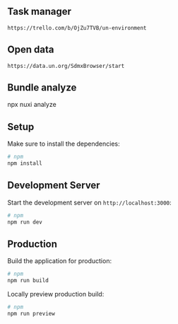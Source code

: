 ## Task manager

`https://trello.com/b/OjZu7TVB/un-environment`

## Open data

`https://data.un.org/SdmxBrowser/start`

## Bundle analyze

npx nuxi analyze

## Setup

Make sure to install the dependencies:

```bash
# npm
npm install
```

## Development Server

Start the development server on `http://localhost:3000`:

```bash
# npm
npm run dev
```

## Production

Build the application for production:

```bash
# npm
npm run build
```

Locally preview production build:

```bash
# npm
npm run preview
```
